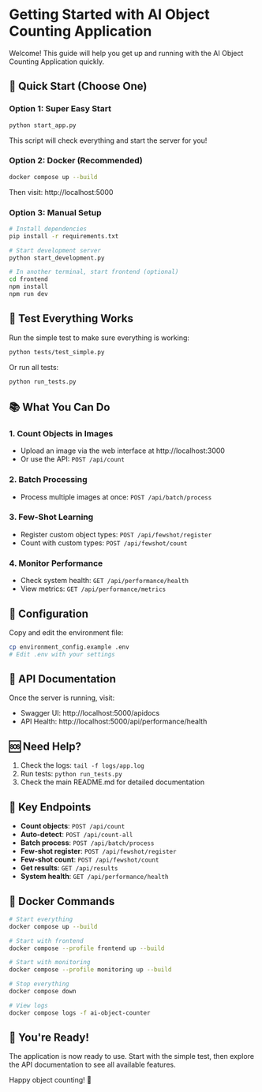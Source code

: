 # Getting Started with AI Object Counting Application

Welcome! This guide will help you get up and running with the AI Object Counting Application quickly.

## 🚀 Quick Start (Choose One)

### Option 1: Super Easy Start
```bash
python start_app.py
```
This script will check everything and start the server for you!

### Option 2: Docker (Recommended)
```bash
docker compose up --build
```
Then visit: http://localhost:5000

### Option 3: Manual Setup
```bash
# Install dependencies
pip install -r requirements.txt

# Start development server
python start_development.py

# In another terminal, start frontend (optional)
cd frontend
npm install
npm run dev
```

## 🧪 Test Everything Works

Run the simple test to make sure everything is working:
```bash
python tests/test_simple.py
```

Or run all tests:
```bash
python run_tests.py
```

## 📚 What You Can Do

### 1. Count Objects in Images
- Upload an image via the web interface at http://localhost:3000
- Or use the API: `POST /api/count`

### 2. Batch Processing
- Process multiple images at once: `POST /api/batch/process`

### 3. Few-Shot Learning
- Register custom object types: `POST /api/fewshot/register`
- Count with custom types: `POST /api/fewshot/count`

### 4. Monitor Performance
- Check system health: `GET /api/performance/health`
- View metrics: `GET /api/performance/metrics`

## 🔧 Configuration

Copy and edit the environment file:
```bash
cp environment_config.example .env
# Edit .env with your settings
```

## 📖 API Documentation

Once the server is running, visit:
- Swagger UI: http://localhost:5000/apidocs
- API Health: http://localhost:5000/api/performance/health

## 🆘 Need Help?

1. Check the logs: `tail -f logs/app.log`
2. Run tests: `python run_tests.py`
3. Check the main README.md for detailed documentation

## 🎯 Key Endpoints

- **Count objects**: `POST /api/count`
- **Auto-detect**: `POST /api/count-all`
- **Batch process**: `POST /api/batch/process`
- **Few-shot register**: `POST /api/fewshot/register`
- **Few-shot count**: `POST /api/fewshot/count`
- **Get results**: `GET /api/results`
- **System health**: `GET /api/performance/health`

## 🐳 Docker Commands

```bash
# Start everything
docker compose up --build

# Start with frontend
docker compose --profile frontend up --build

# Start with monitoring
docker compose --profile monitoring up --build

# Stop everything
docker compose down

# View logs
docker compose logs -f ai-object-counter
```

## 🎉 You're Ready!

The application is now ready to use. Start with the simple test, then explore the API documentation to see all available features.

Happy object counting! 🎯
